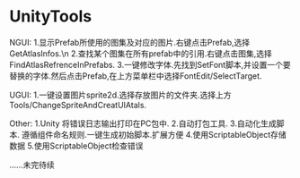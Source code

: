 # UnityTools

NGUI:
1.显示Prefab所使用的图集及对应的图片.右键点击Prefab,选择GetAtlasInfos.\n
2.查找某个图集在所有prefab中的引用.右键点击图集,选择FindAtlasRefrenceInPrefabs.
3.一键修改字体.先找到SetFont脚本,并设置一个要替换的字体.然后点击Prefab,在上方菜单栏中选择FontEdit/SelectTarget.

UGUI:
1.一键设置图片sprite2d.选择存放图片的文件夹.选择上方Tools/ChangeSpriteAndCreatUIAtals.

Other:
1.Unity 将错误日志输出打印在PC包中.
2.自动打包工具.
3.自动化生成脚本. 遵循组件命名规则.一键生成初始脚本.扩展方便
4.使用ScriptableObject存储数据
5.使用ScriptableObject检查错误



......未完待续
